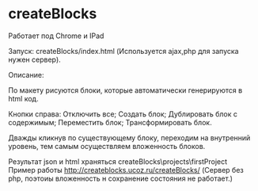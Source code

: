 createBlocks
============

Работает под Chrome и IPad 

Запуск: createBlocks/index.html (Используется ajax,php для запуска нужен сервер).

Описание: 
  
  По макету рисуются блоки, которые автоматически генерируются в html код.
  
  Кнопки справа: 
    Отключить все;
    Создать блок;
    Дублировать блок с содержимым;
    Переместить блок;
    Трансформировать блок.
  
  Дважды кликнув по существующему блоку, переходим на внутренний уровень, тем самым осуществляем вложенность блоков.  
  
Результат json и html  храняться createBlocks\projects\firstProject    
Пример работы http://createblocks.ucoz.ru/createBlocks/  (Сервер без php, поэтоиы вложенность н сохранение состояния не работает.)
